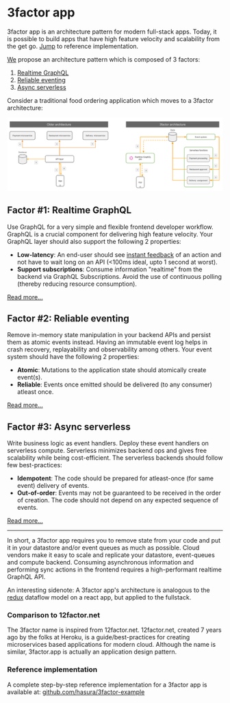 # 3factor app

3factor app is an architecture pattern for modern full-stack apps. Today, it is possible to build apps that have high feature velocity and scalability from the get go. [Jump](https://github.com/hasura/3factor-example) to reference implementation.

[We](https://hasura.io) propose an architecture pattern which is composed of 3 factors:

1. [Realtime GraphQL](realtime-graphql.md)
2. [Reliable eventing](reliable-eventing.md)
3. [Async serverless](async-serverless.md)

Consider a traditional food ordering application which moves to a 3factor architecture:

![3 factor architecture](./3factor-migration.png)


## Factor #1: Realtime GraphQL

Use GraphQL for a very simple and flexible frontend developer workflow. GraphQL is a crucial component for delivering high feature velocity. Your GraphQL layer should also support the following 2 properties:

- **Low-latency**: An end-user should see [instant
  feedback](https://stackoverflow.com/a/164290/3364697) of an action and not
  have to wait long on an API (<100ms ideal, upto 1 second at worst).
- **Support subscriptions**: Consume information "realtime" from the backend via GraphQL Subscriptions.
  Avoid the use of continuous polling (thereby reducing resource consumption).

[Read more...](realtime-graphql.md)

## Factor #2: Reliable eventing

Remove in-memory state manipulation in your backend APIs and persist them as atomic events instead.
Having an immutable event log helps in crash recovery, replayability and observability among others.
Your event system should have the following 2 properties:

- **Atomic**: Mutations to the application state should atomically create event(s).
- **Reliable**: Events once emitted should be delivered (to any consumer) atleast once.

[Read more...](reliable-eventing.md)

## Factor #3: Async serverless

Write business logic as event handlers. Deploy these event handlers on serverless compute.
Serverless minimizes backend ops and gives free scalability while being cost-efficient.
The serverless backends should follow few best-practices:

- **Idempotent**: The code should be prepared for atleast-once (for same event) delivery of events.
- **Out-of-order**: Events may not be guaranteed to be received in the order of creation. The code should not depend on any expected sequence of events.

[Read more...](async-serverless.md)

---------------------------------------------------------

In short, a 3factor app requires you to remove state from your code and put it in your
datastore and/or event queues as much as possible. Cloud vendors make it easy to scale and replicate
your datastore, event-queues and compute backend. Consuming asynchronous information and performing sync actions in the frontend
requires a high-performant realtime GraphQL API.

An interesting sidenote: A 3factor app's architecture is analogous to the [redux](https://redux.js.org/) dataflow
model on a react app, but applied to the fullstack.

### Comparison to 12factor.net
The 3factor name is inspired from 12factor.net. 12factor.net, created 7 years ago by the folks at Heroku, is a guide/best-practices for creating microservices based applications for modern cloud. Although the name is similar, 3factor.app is actually an application design pattern.

### Reference implementation
A complete step-by-step reference implementation for a 3factor app is available at: [github.com/hasura/3factor-example](https://github.com/hasura/3factor-example/)

<!---
3factor, 3-factor, 3factor app, 3-factor app, Three Factor app, Three-Factor app
-->
